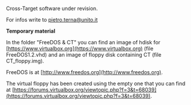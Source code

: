 Cross-Target software under revision.

For infos write to pietro.terna@unito.it

**Temporary material**

In the folder "FreeDOS & CT" you can find an image of hdisk for [https://www.virtualbox.org](https://www.virtualbox.org) (file FreeDOS1.2.vhd) and an image of floppy disk containing CT (file CT_floppy.img).

FreeDOS is at [http://www.freedos.org](http://www.freedos.org).

The virtual floppy has been created using the empty one that you can find at [https://forums.virtualbox.org/viewtopic.php?f=3&t=68039](https://forums.virtualbox.org/viewtopic.php?f=3&t=68039).
